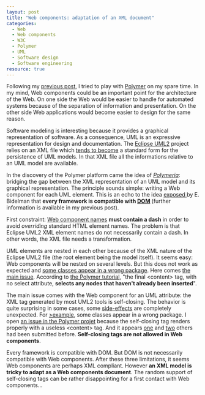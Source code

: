 ```yaml
---
layout: post
title: "Web components: adaptation of an XML document"
categories: 
  - Web
  - Web components
  - W3C
  - Polymer
  - UML
  - Software design
  - Software engineering
resource: true
---
```

<p>
Following my <a href="../note/web-components-polymer">previous post</a>, I tried to play with <a href="https://www.polymer-project.org/">Polymer</a> on my spare time. In my mind, Web components could be an important point for the architecture of the Web. On one side the Web would be easier to handle for automated systems because of the separation of information and presentation. On the other side Web applications would become easier to design for the same reason.
</p>
<p>
Software modeling is interesting because it provides a graphical representation of software. As a consequence, UML is an expressive representation for design and documentation. The <a href="http://wiki.eclipse.org/MDT-UML2">Eclipse UML2</a> project relies on an XML file which <a href="http://modeling-languages.com/eclipse-mdtuml2-xmi-de-facto-standard/">tends to become</a> a standard form for the persistence of UML models. In that XML file all the informations relative to an UML model are available.
<p>  
In the discovery of the Polymer platform came the idea of <em><a href="https://github.com/bdulac/polymeria">Polymeria</a></em>: bridging the gap between the XML representation of an UML model and its graphical representation. The principle sounds simple: writing a Web component for each UML element. This is an echo to the idea <a href="http://www.youtube.com/watch?v=8OJ7ih8EE7s">exposed </a> by E. Bidelman that <b>every framework is compatible with 
<span itemprop="citation" itemscope itemtype="http://schema.org/TechArticle">
	<a href="http://www.w3.org/DOM/#what">DOM</a>
	<meta itemprop="url" content="http://www.w3.org/DOM/#what" />
	<link itemprop="sameAs" href="http://en.wikipedia.org/wiki/Document_Object_Model#cite_note-Introduction-1" />
	<span itemprop="publisher" itemscope itemtype="http://schema.org/Organization">
		<meta itemprop="legalName" content="World Wide Web Consortium" />
		<link itemprop="sameAs" href="http://www.w3.org/"></link>
		<link itemprop="sameAs" href="http://en.wikipedia.org/wiki/World_Wide_Web_Consortium"></link>
	</span>
</span></b> (further information is available in my previous post).
</p>
<p>
First constraint: <a href="http://webcomponents.org/articles/how-should-i-name-my-element/">Web component names</a> <b>must contain a dash</b> in order to avoid <em>overriding</em> standard HTML element names. The problem is that Eclipse UML2 XML element names do not necessarily contain a dash. In other words, the XML file needs a transformation. 
<p>
UML elements are nested in each other because of the XML nature of the Eclipse UML2 file (the root element being the model itself). It seems easy: Web components will be nested on several levels. But this does not work as expected and <a href="../sample/polymeria-nested-packages-bug">some classes appear in a wrong package</a>. Here comes <a href="https://github.com/bdulac/polymeria/issues/1">the main issue</a>. According to <a href="https://www.polymer-project.org/docs/start/tutorial/step-2.html#edit-post-cardhtml">the Polymer tutorial</a>, "the final </b>&lt;content&gt; tag, with no select attribute, <b>selects any nodes that haven't already been inserted</b>".
</p>
<p>
The main issue comes with the Web component for an UML attribute: the XML tag generated by most UML2 tools is self-closing. The behavior is quite surprising in some cases, some <a href="<a href="https://github.com/bdulac/polymeria/issues/1">side-effects<a> are completely unexpected. For <a href="../sample/polymeria-nested-packages-bug">>example</a>, some classes appear in a wrong package. I open <a href="https://github.com/Polymer/polymer/issues/962">an issue in the Polymer projet</a> because the self-closing tag renders properly with a useless &lt;content&gt; tag. And it appears <a href="https://github.com/Polymer/polymer/issues/899">one</a> and <a href="https://github.com/Polymer/polymer/issues/628">two</a> others had been submitted before. <b>Self-closing tags are not allowed in Web components</b>.
</p>
<p>
Every framework is compatible with DOM. But DOM is not necessarily compatible with Web components. After these three limitations, it seems Web components are perhaps XML compliant. However <b>an XML model is tricky to adapt as a Web components document</b>. The random support of self-closing tags can be rather disappointing for a first contact with Web components...
</p>